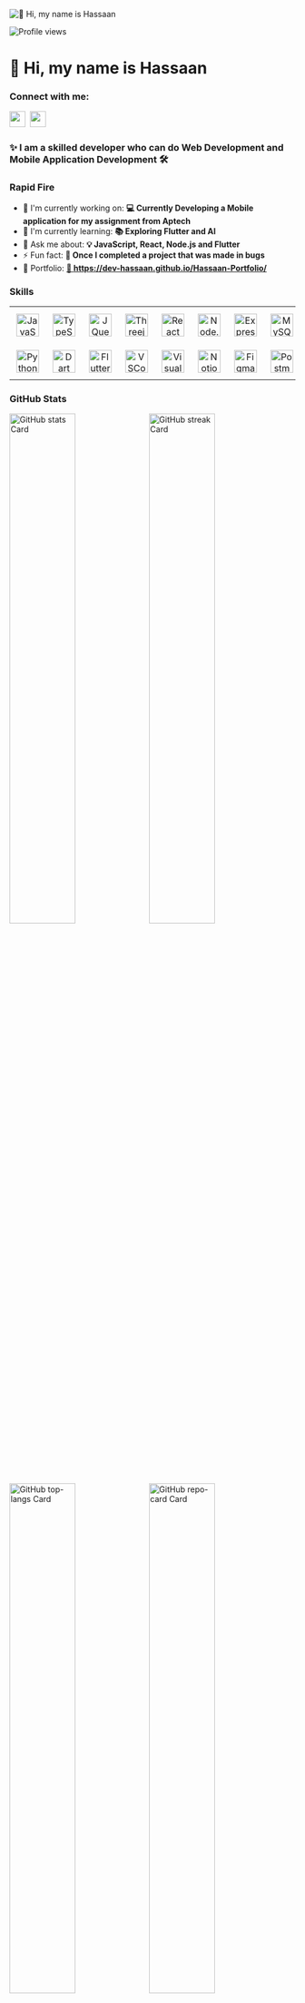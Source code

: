 ![👋 Hi, my name is Hassaan](https://user-images.githubusercontent.com/10498744/210012254-234538ff-d198-48aa-8964-37e6fd45d227.gif)

![Profile views](https://komarev.com/ghpvc/?username=dev-hassaan&label=Profile%20views&color=0e75b6&style=flat)

<div id="toc">
  <ul align="left" style="list-style: none">
    <summary>
      <h1>
        👋 Hi, my name is Hassaan
      </h1>
    </summary>
  </ul>
</div>

**<h3 align="left">Connect with me:</h3>** 
<p align="left"> <a href="https://github.com/dev-hassaan" target="_blank"><img src="https://img.shields.io/badge/GitHub-100000?style=for-the-badge&logo=github&logoColor=white" height="28" style="margin-right: 4px"></a> <a href="https://www.youtube.com/@elitecoder7" target="_blank"><img src="https://img.shields.io/badge/YouTube-FF0000?style=for-the-badge&logo=youtube&logoColor=white" height="28" style="margin-right: 4px"></a></p>

 **<h3 align="left">✨ I am a skilled developer who can do Web Development and Mobile Application Development 🛠</h3>**

**<h3 align="left">Rapid Fire</h3>**

- 💼 I'm currently working on: **💻 Currently Developing a Mobile application for my assignment from Aptech**
- 🌱 I'm currently learning: **📚 Exploring Flutter and AI**
- 💬 Ask me about: **💡 JavaScript, React, Node.js and Flutter**
- ⚡ Fun fact: **🎢 Once I completed a project that was made in bugs**
- 📂 Portfolio: **<a href="🔗 https://dev-hassaan.github.io/Hassaan-Portfolio/" target="_blank">🔗 https://dev-hassaan.github.io/Hassaan-Portfolio/</a>**

 **<h3 align="left">Skills</h3>**

<table style="width: 100%; border: 0px solid white;"><tr><td style="text-align: center; border: 0px; padding: 12px;"><img src="https://skillicons.dev/icons?i=javascript" height="40" alt="JavaScript"/></td><td style="text-align: center; border: 0px; padding: 12px;"><img src="https://skillicons.dev/icons?i=typescript" height="40" alt="TypeScript"/></td><td style="text-align: center; border: 0px; padding: 12px;"><img src="https://skillicons.dev/icons?i=jquery" height="40" alt="JQuery"/></td><td style="text-align: center; border: 0px; padding: 12px;"><img src="https://skillicons.dev/icons?i=threejs" height="40" alt="Threejs"/></td><td style="text-align: center; border: 0px; padding: 12px;"><img src="https://skillicons.dev/icons?i=react" height="40" alt="React"/></td><td style="text-align: center; border: 0px; padding: 12px;"><img src="https://skillicons.dev/icons?i=nodejs" height="40" alt="Node.js"/></td><td style="text-align: center; border: 0px; padding: 12px;"><img src="https://skillicons.dev/icons?i=express" height="40" alt="Express"/></td><td style="text-align: center; border: 0px; padding: 12px;"><img src="https://skillicons.dev/icons?i=mysql" height="40" alt="MySQL"/></td><td style="text-align: center; border: 0px; padding: 12px;"><img src="https://skillicons.dev/icons?i=mongodb" height="40" alt="MongoDB"/></td><td style="text-align: center; border: 0px; padding: 12px;"><img src="https://skillicons.dev/icons?i=bootstrap" height="40" alt="Bootstrap"/></td><td style="text-align: center; border: 0px; padding: 12px;"><img src="https://skillicons.dev/icons?i=tailwind" height="40" alt="Tailwind CSS"/></td><td style="text-align: center; border: 0px; padding: 12px;"><img src="https://skillicons.dev/icons?i=php" height="40" alt="PHP"/></td></tr><tr><td style="text-align: center; border: 0px; padding: 12px;"><img src="https://skillicons.dev/icons?i=python" height="40" alt="Python"/></td><td style="text-align: center; border: 0px; padding: 12px;"><img src="https://skillicons.dev/icons?i=dart" height="40" alt="Dart"/></td><td style="text-align: center; border: 0px; padding: 12px;"><img src="https://skillicons.dev/icons?i=flutter" height="40" alt="Flutter"/></td><td style="text-align: center; border: 0px; padding: 12px;"><img src="https://skillicons.dev/icons?i=vscode" height="40" alt="VSCode"/></td><td style="text-align: center; border: 0px; padding: 12px;"><img src="https://skillicons.dev/icons?i=visualstudio" height="40" alt="Visualstudio"/></td><td style="text-align: center; border: 0px; padding: 12px;"><img src="https://skillicons.dev/icons?i=notion" height="40" alt="Notion"/></td><td style="text-align: center; border: 0px; padding: 12px;"><img src="https://skillicons.dev/icons?i=figma" height="40" alt="Figma"/></td><td style="text-align: center; border: 0px; padding: 12px;"><img src="https://skillicons.dev/icons?i=postman" height="40" alt="Postman"/></td></table>

 **<h3 align="left">GitHub Stats</h3>**

<p align="left">
  <img width="48%" src="https://github-readme-stats.vercel.app/api?username=dev-hassaan&theme=react&hide_title=false&hide_rank=false&show_icons=false&include_all_commits=false&count_private=true&line_height=23" alt="GitHub stats Card" />
  <img width="48%" src="https://streak-stats.demolab.com/?user=dev-hassaan&theme=react&hide_border=false&date_format=M+j%5B%2C+Y%5D&mode=daily&hide_total_contributions=false&hide_current_streak=false&hide_longest_streak=false&card_height=200" alt="GitHub streak Card" />
</p>

<p align="left">
  <img width="48%" src="https://github-readme-stats.vercel.app/api/top-langs?username=dev-hassaan&theme=react&hide_title=false&layout=compact&langs_count=6&hide_progress=false&card_width=400" alt="GitHub top-langs Card" />
  <img width="48%" src="https://github-readme-stats.vercel.app/api/pin/?username=dev-hassaan&repo=Hassaan-Portfolio&bg_color=bg_color=35%2Cd22b40%2C87B45F%2CD4793A&show_owner=true&title_color=fff&text_color=fff&icon_color=fff" alt="GitHub repo-card Card" />
</p>
